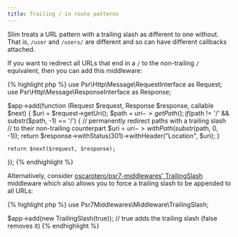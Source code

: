 ```yaml
---
title: Trailing / in route patterns
---
```


Slim treats a URL pattern with a trailing slash as different to one without. That is, `/user` and `/users/` are different and so can have different callbacks attached.

If you want to redirect all URLs that end in a `/` to the non-trailing `/` equivalent, then you can add this middleware:

{% highlight php %}
use Psr\Http\Message\RequestInterface as Request;
use Psr\Http\Message\ResponseInterface as Response;

$app->add(function (Request $request, Response $response, callable $next) {
    $uri = $request->getUri();
    $path = $uri->getPath();
    if ($path != '/' && substr($path, -1) == '/') {
        // permanently redirect paths with a trailing slash
        // to their non-trailing counterpart
        $uri = $uri->withPath(substr($path, 0, -1));
        return $response->withStatus(301)->withHeader("Location", $uri);
    }

    return $next($request, $response);
});
{% endhighlight %}

Alternatively, consider [oscarotero/psr7-middlewares' TrailingSlash](//github.com/oscarotero/psr7-middlewares#trailingslash) middleware which also allows you to force a trailing slash to be appended to all URLs:

{% highlight php %}
use Psr7Middlewares\Middleware\TrailingSlash;

$app->add(new TrailingSlash(true)); // true adds the trailing slash (false removes it)
{% endhighlight %}
